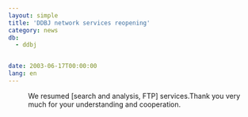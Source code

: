 ```yaml
---
layout: simple
title: 'DDBJ network services reopening'
category: news
db:
  - ddbj


date: 2003-06-17T00:00:00
lang: en
---
```


<dd>We resumed [search and analysis, FTP] services.Thank you very much for your understanding and cooperation.</dd>
